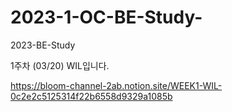 # 2023-1-OC-BE-Study-
2023-BE-Study 

1주차 (03/20) WIL입니다.

https://bloom-channel-2ab.notion.site/WEEK1-WIL-0c2e2c5125314f22b6558d9329a1085b